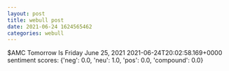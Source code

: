 ```yaml
--- 
layout: post 
title: webull post 
date: 2021-06-24 1624565462 
categories: webull 
--- 
```

$AMC Tomorrow  Is Friday June 25, 2021	2021-06-24T20:02:58.169+0000
sentiment scores: {'neg': 0.0, 'neu': 1.0, 'pos': 0.0, 'compound': 0.0}